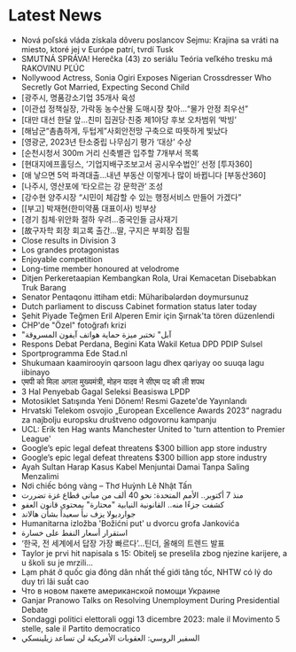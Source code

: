 # Latest News
-  Nová poľská vláda získala dôveru poslancov Sejmu: Krajina sa vráti na miesto, ktoré jej v Európe patrí, tvrdí Tusk
-  SMUTNÁ SPRÁVA! Herečka (43) zo seriálu Teória veľkého tresku má RAKOVINU PĽÚC
-  Nollywood Actress, Sonia Ogiri Exposes Nigerian Crossdresser Who Secretly Got Married, Expecting Second Child
-  [광주시, 명품강소기업 35개사 육성
-  [이관섭 정책실장, 가락동 농수산물 도매시장 찾아…“물가 안정 최우선”
-  [대만 대선 한달 앞…친미 집권당·친중 제1야당 후보 오차범위 ‘박빙’
-  [해남군“촘촘하게, 두텁게”사회안전망 구축으로 따뜻하게 빛났다
-  [영광군, 2023년 탄소중립 나무심기 평가 ‘대상’ 수상
-  [순천시청서 300m 거리 신축별관 입주할 7개부서 목록
-  [현대지에프홀딩스, ‘기업지배구조보고서 공시우수법인’ 선정 [투자360]
-  [애 낳으면 5억 파격대출…내년 부동산 이렇게나 많이 바뀝니다 [부동산360]
-  [나주시, 영산포에 ‘타오르는 강 문학관’ 조성
-  [강수현 양주시장 “시민이 체감할 수 있는 행정서비스 만들어 가겠다”
-  [[부고] 박재현(한미약품 대표이사) 빙부상
-  [경기 침체·위안화 절하 우려…중국인들 금사재기
-  [故구자학 회장 회고록 출간…딸, 구지은 부회장 집필
-  Close results in Division 3
-  Los grandes protagonistas
-  Enjoyable competition
-  Long-time member honoured at velodrome
-  Ditjen Perkeretaapian Kembangkan Rola, Urai Kemacetan Disebabkan Truk Barang
-  Senator Pentaqonu ittiham etdi: Müharibələrdən doymursunuz
-  Dutch parliament to discuss Cabinet formation status later today
-  Şehit Piyade Teğmen Eril Alperen Emir için Şırnak'ta tören düzenlendi
-  CHP'de "Özel" fotoğrafı krizi
-  "آبل" تختبر ميزة حماية هواتف آيفون المسروقة
-  Respons Debat Perdana, Begini Kata Wakil Ketua DPD PDIP Sulsel
-  Sportprogramma Ede Stad.nl
-  Shukumaan kaamirooyin qarsoon lagu dhex qariyay oo suuqa lagu iibinayo
-  एमपी को मिला अगला मुख्यमंत्री, मोहन यादव ने सीएम पद की ली शपथ
-  3 Hal Penyebab Gagal Seleksi Beasiswa LPDP
-  Motosiklet Satışında Yeni Dönem! Resmi Gazete'de Yayınlandı
-  Hrvatski Telekom osvojio „European Excellence Awards 2023“ nagradu za najbolju europsku društveno odgovornu kampanju
-  UCL: Erik ten Hag wants Manchester United to 'turn attention to Premier League'
-  Google’s epic legal defeat threatens $300 billion app store industry
-  Google’s epic legal defeat threatens $300 billion app store industry
-  Ayah Sultan Harap Kasus Kabel Menjuntai Damai Tanpa Saling Menzalimi
-  Nơi chiếc bóng vàng – Thơ Huỳnh Lê Nhật Tấn
-  منذ 7 أكتوبر.. الأمم المتحدة: نحو 40 ألف من مبانى قطاع غزة تضررت
-  كشفت جزءًا منه.. القانونية النيابية "محتارة" بمحتوى قانون العفو
-  جوارديولا يزف نبأ سعيداً بشأن هالاند
-  Humanitarna izložba 'Božićni put' u dvorcu grofa Jankovića
-  استقرار أسعار النفط على خسارة
-  ‘한국, 전 세계에서 답장 가장 빠르다’...틴더, 올해의 트렌드 발표
-  Taylor je prvi hit napisala s 15: Obitelj se preselila zbog njezine karijere, a u školi su je mrzili...
-  Lạm phát ở quốc gia đông dân nhất thế giới tăng tốc, NHTW có lý do duy trì lãi suất cao
-  Что в новом пакете американской помощи Украине
-  Ganjar Pranowo Talks on Resolving Unemployment During Presidential Debate
-  Sondaggi politici elettorali oggi 13 dicembre 2023: male il Movimento 5 stelle, sale il Partito democratico
-  السفير الروسي: العقوبات الأمريكية لن تساعد زيلينسكي
